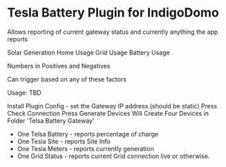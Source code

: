 # Tesla Battery Plugin for IndigoDomo

Allows reporting of current gateway status and currently anything the app reports

Solar Generation
Home Usage
Grid Usage
Battery Usage

Numbers in Positives and Negatives

Can trigger based on any of these factors

Usage:
TBD

Install
Plugin Config - set the Gateway IP address (should be static)
Press Check Connection
Press Generate Devices
Will Create Four Devices in Folder 'Telsa Battery Gateway'

- One Telsa Battery - reports percentage of charge
- One Tesla Site - reports Site Info
- One Tesla Meters - reports currently generation
- One Grid Status - reports current Grid connection live or otherwise.


